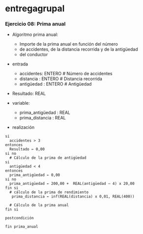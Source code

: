# entregagrupal

### Ejercicio 08: Prima anual
* Algoritmo prima anual:
	* Importe de la prima anual en función del número
  * de accidentes, de la distancia recorrida y de la antigüedad
  * del conductor
  
* entrada
  * accidentes: ENTERO # Número de accidentes
  * distancia : ENTERO # Distancia recorrida
  * antigüedad : ENTERO # Antigüedad
  
* Resultado: REAL

* variable:
  * prima_antigüedad : REAL
  * prima_distancia : REAL
  
* realización
```
si
  accidentes > 3
entonces
  Resultado ← 0,00
si no
  # Cálculo de la prima de antigüedad
si
  antigüedad < 4
entonces
  prima_antigüedad ← 0,00
si no
  prima_antigüedad ← 200,00 +  REAL(antigüedad – 4) x 20,00
fin si
  # cálculo de la prima de rendimiento
   prima_distancia ← inf(REAL(distancia) x 0,01, REAL(400))

  # Cálculo de la prima anual
fin si

postcondición

fin prima_anual
```
